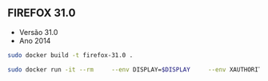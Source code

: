 ## FIREFOX 31.0

- Versão 31.0
- Ano 2014

```sh
sudo docker build -t firefox-31.0 .
```

```sh
sudo docker run -it --rm     --env DISPLAY=$DISPLAY     --env XAUTHORITY=$XAUTHORITY     --volume /tmp/.X11-unix:/tmp/.X11-unix     --volume $XAUTHORITY:$XAUTHORITY    --network host  --name firefox-31.0 firefox-31.0
```

